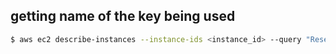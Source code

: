 ## getting name of the key being used
   ``` sh
   $ aws ec2 describe-instances --instance-ids <instance_id> --query "Reservations[0].Instances[0].KeyName" --output text 
